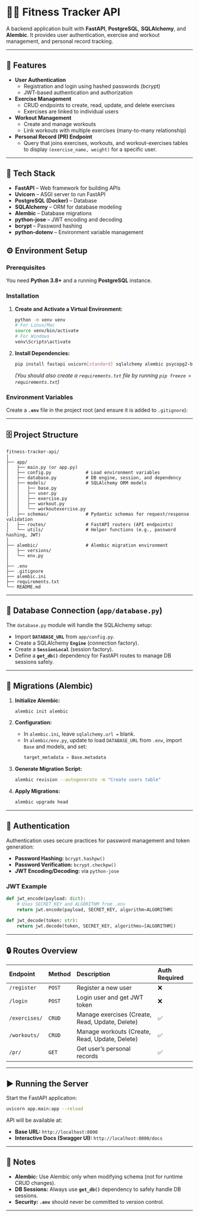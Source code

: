 # 🏋️‍♂️ Fitness Tracker API

A backend application built with **FastAPI**, **PostgreSQL**, **SQLAlchemy**, and **Alembic**. It provides user authentication, exercise and workout management, and personal record tracking.

---

## 🚀 Features
- **User Authentication**
  - Registration and login using hashed passwords (bcrypt)
  - JWT-based authentication and authorization
- **Exercise Management**
  - CRUD endpoints to create, read, update, and delete exercises
  - Exercises are linked to individual users
- **Workout Management**
  - Create and manage workouts
  - Link workouts with multiple exercises (many-to-many relationship)
- **Personal Record (PR) Endpoint**
  - Query that joins exercises, workouts, and workout-exercises tables to display `(exercise_name, weight)` for a specific user.

---

## 🧱 Tech Stack
- **FastAPI** – Web framework for building APIs  
- **Uvicorn** – ASGI server to run FastAPI  
- **PostgreSQL (Docker)** – Database  
- **SQLAlchemy** – ORM for database modeling  
- **Alembic** – Database migrations  
- **python-jose** – JWT encoding and decoding  
- **bcrypt** – Password hashing  
- **python-dotenv** – Environment variable management

## ⚙️ Environment Setup

### Prerequisites

You need **Python 3.8+** and a running **PostgreSQL** instance.

### Installation

1.  **Create and Activate a Virtual Environment:**
    ```bash
    python -m venv venv
    # For Linux/Mac
    source venv/bin/activate
    # For Windows
    venv\Scripts\activate
    ```

2.  **Install Dependencies:**
    ```bash
    pip install fastapi uvicorn[standard] sqlalchemy alembic psycopg2-binary python-dotenv python-jose[cryptography] bcrypt
    ```
    *(You should also create a `requirements.txt` file by running `pip freeze > requirements.txt`)*

### Environment Variables

Create a **`.env`** file in the project root (and ensure it is added to `.gitignore`):

-----

## 🗄️ Project Structure

```
fitness-tracker-api/
│
├── app/
│   ├── main.py (or app.py)
│   ├── config.py             # Load environment variables
│   ├── database.py           # DB engine, session, and dependency
│   ├── models/               # SQLAlchemy ORM models
│   │   ├── base.py
│   │   ├── user.py
│   │   ├── exercise.py
│   │   ├── workout.py
│   │   └── workoutexercise.py
│   ├── schemas/              # Pydantic schemas for request/response validation
│   ├── routes/               # FastAPI routers (API endpoints)
│   └── utils/                # Helper functions (e.g., password hashing, JWT)
│
├── alembic/                  # Alembic migration environment
│   ├── versions/
│   └── env.py
│
├── .env
├── .gitignore
├── alembic.ini
├── requirements.txt
└── README.md
```

-----

## 🔧 Database Connection (`app/database.py`)

The `database.py` module will handle the SQLAlchemy setup:

  - Import **`DATABASE_URL`** from `app/config.py`.
  - Create a SQLAlchemy **`Engine`** (connection factory).
  - Create a **`SessionLocal`** (session factory).
  - Define a **`get_db()`** dependency for FastAPI routes to manage DB sessions safely.

-----

## 🧩 Migrations (Alembic)

1.  **Initialize Alembic:**

    ```bash
    alembic init alembic
    ```

2.  **Configuration:**

      - In `alembic.ini`, leave `sqlalchemy.url =` blank.
      - In `alembic/env.py`, update to load `DATABASE_URL` from `.env`, import `Base` and models, and set:
        ```python
        target_metadata = Base.metadata
        ```

3.  **Generate Migration Script:**

    ```bash
    alembic revision --autogenerate -m "Create users table"
    ```

4.  **Apply Migrations:**

    ```bash
    alembic upgrade head
    ```

-----

## 🧠 Authentication

Authentication uses secure practices for password management and token generation:

  - **Password Hashing:** `bcrypt.hashpw()`
  - **Password Verification:** `bcrypt.checkpw()`
  - **JWT Encoding/Decoding:** via `python-jose`

### JWT Example

```python
def jwt_encode(payload: dict):
    # Uses SECRET_KEY and ALGORITHM from .env
    return jwt.encode(payload, SECRET_KEY, algorithm=ALGORITHM)

def jwt_decode(token: str):
    return jwt.decode(token, SECRET_KEY, algorithms=[ALGORITHM])
```

-----

## 🔒 Routes Overview

| Endpoint | Method | Description | Auth Required |
| :--- | :--- | :--- | :--- |
| `/register` | `POST` | Register a new user | ❌ |
| `/login` | `POST` | Login user and get JWT token | ❌ |
| `/exercises/` | `CRUD` | Manage exercises (Create, Read, Update, Delete) | ✅ |
| `/workouts/` | `CRUD` | Manage workouts (Create, Read, Update, Delete) | ✅ |
| `/pr/` | `GET` | Get user’s personal records | ✅ |

-----

## ▶️ Running the Server

Start the FastAPI application:

```bash
uvicorn app.main:app --reload
```

API will be available at:

  - **Base URL:** `http://localhost:8000`
  - **Interactive Docs (Swagger UI):** `http://localhost:8000/docs`

-----

## 🧾 Notes

  - **Alembic:** Use Alembic only when modifying schema (not for runtime CRUD changes).
  - **DB Sessions:** Always use **`get_db()`** dependency to safely handle DB sessions.
  - **Security:** **`.env`** should never be committed to version control.

-----


```
